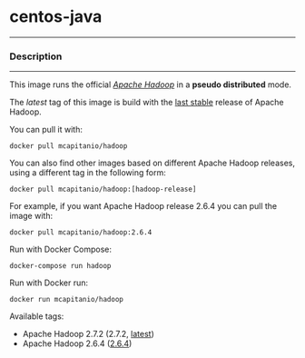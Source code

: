# **centos-java**
___

### Description
___

This image runs the official [*Apache Hadoop*](http://hadoop.apache.org/) in a **pseudo distributed** mode.

The *latest* tag of this image is build with the [last stable](http://hadoop.apache.org/releases.html) release of Apache Hadoop.

You can pull it with:

    docker pull mcapitanio/hadoop


You can also find other images based on different Apache Hadoop releases, using a different tag in the following form:

    docker pull mcapitanio/hadoop:[hadoop-release]


For example, if you want Apache Hadoop release 2.6.4 you can pull the image with:

    docker pull mcapitanio/hadoop:2.6.4


Run with Docker Compose:

    docker-compose run hadoop


Run with Docker run:

    docker run mcapitanio/hadoop


Available tags:

- Apache Hadoop 2.7.2 (2.7.2, [latest](https://github.com/mcapitanio/docker-hadoop/blob/latest/Dockerfile))
- Apache Hadoop 2.6.4 ([2.6.4](https://github.com/mcapitanio/docker-hadoop/blob/2.6.4/Dockerfile))